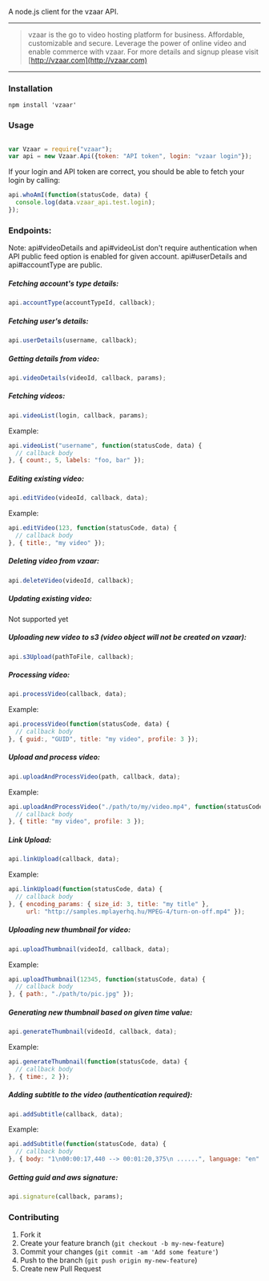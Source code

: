 A node.js client for the vzaar API.

---

>vzaar is the go to video hosting platform for business. Affordable, customizable and secure. Leverage the power of online video and enable commerce with vzaar. For more details and signup please visit [http://vzaar.com](http://vzaar.com)

----

### Installation

    npm install 'vzaar'


### Usage

```javascript

var Vzaar = require("vzaar");
var api = new Vzaar.Api({token: "API token", login: "vzaar login"});
```

If your login and API token are correct, you should be able to fetch your login by calling:
```javascript
api.whoAmI(function(statusCode, data) {
  console.log(data.vzaar_api.test.login);
});

```

### Endpoints:

Note: api#videoDetails and api#videoList don't require authentication when API public feed option is enabled for given account.
api#userDetails and api#accountType are public.

##### Fetching account's type details:
```javascript
api.accountType(accountTypeId, callback);
```

##### Fetching user's details:
```javascript
api.userDetails(username, callback);
```

##### Getting details from video:
```javascript
api.videoDetails(videoId, callback, params);
```

##### Fetching videos:
```javascript
api.videoList(login, callback, params);
```

Example:

```javascript
api.videoList("username", function(statusCode, data) {
  // callback body
}, { count:, 5, labels: "foo, bar" });
```

##### Editing existing video:
```javascript
api.editVideo(videoId, callback, data);
```

Example:

```javascript
api.editVideo(123, function(statusCode, data) {
  // callback body
}, { title:, "my video" });
```


##### Deleting video from vzaar:
```javascript
api.deleteVideo(videoId, callback);
```

##### Updating existing video:

Not supported yet

##### Uploading new video to s3 (video object will not be created on vzaar):
```javascript
api.s3Upload(pathToFile, callback);
```

##### Processing video:

```javascript
api.processVideo(callback, data);
```

Example:

```javascript
api.processVideo(function(statusCode, data) {
  // callback body
}, { guid:, "GUID", title: "my video", profile: 3 });
```

##### Upload and process video:

```javascript
api.uploadAndProcessVideo(path, callback, data);
```

Example:

```javascript
api.uploadAndProcessVideo("./path/to/my/video.mp4", function(statusCode, data) {
  // callback body
}, { title: "my video", profile: 3 });
```

##### Link Upload:

```javascript
api.linkUpload(callback, data);
```

Example:

```javascript
api.linkUpload(function(statusCode, data) {
  // callback body
}, { encoding_params: { size_id: 3, title: "my title" },
     url: "http://samples.mplayerhq.hu/MPEG-4/turn-on-off.mp4" });
```


##### Uploading new thumbnail for video:
```javascript
api.uploadThumbnail(videoId, callback, data);
```

Example:

```javascript
api.uploadThumbnail(12345, function(statusCode, data) {
  // callback body
}, { path:, "./path/to/pic.jpg" });
```

##### Generating new thumbnail based on given time value:
```javascript
api.generateThumbnail(videoId, callback, data);
```

Example:

```javascript
api.generateThumbnail(function(statusCode, data) {
  // callback body
}, { time:, 2 });
```

##### Adding subtitle to the video (authentication required):
```javascript
api.addSubtitle(callback, data);
```

Example:

```javascript
api.addSubtitle(function(statusCode, data) {
  // callback body
}, { body: "1\n00:00:17,440 --> 00:01:20,375\n ......", language: "en" });
```


##### Getting guid and aws signature:
```ruby
api.signature(callback, params);
```


### Contributing

1. Fork it
2. Create your feature branch (`git checkout -b my-new-feature`)
3. Commit your changes (`git commit -am 'Add some feature'`)
4. Push to the branch (`git push origin my-new-feature`)
5. Create new Pull Request
